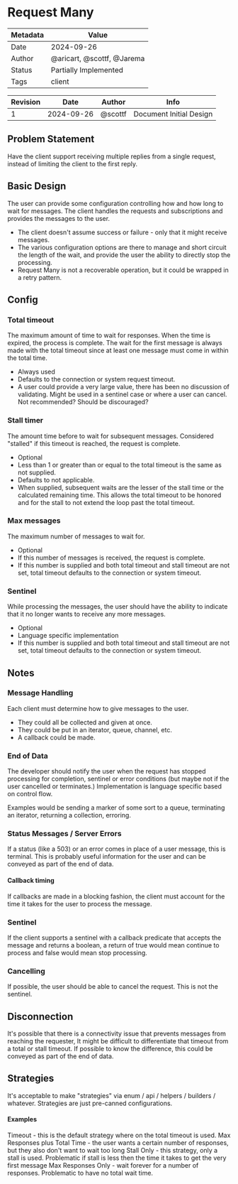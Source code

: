 # Request Many

| Metadata | Value                      |
|----------|----------------------------|
| Date     | 2024-09-26                 |
| Author   | @aricart, @scottf, @Jarema |
| Status   | Partially Implemented      |
| Tags     | client                     |

| Revision | Date       | Author    | Info                    |
|----------|------------|-----------|-------------------------|
| 1        | 2024-09-26 | @scottf   | Document Initial Design |

## Problem Statement
Have the client support receiving multiple replies from a single request, instead of limiting the client to the first reply.

## Basic Design

The user can provide some configuration controlling how and how long to wait for messages.
The client handles the requests and subscriptions and provides the messages to the user.

* The client doesn't assume success or failure - only that it might receive messages.
* The various configuration options are there to manage and short circuit the length of the wait, 
and provide the user the ability to directly stop the processing.
* Request Many is not a recoverable operation, but it could be wrapped in a retry pattern.

## Config

### Total timeout

The maximum amount of time to wait for responses. When the time is expired, the process is complete.
The wait for the first message is always made with the total timeout since at least one message must come in within the total time.

* Always used
* Defaults to the connection or system request timeout.
* A user could provide a very large value, there has been no discussion of validating. Might be used in a sentinel case or where a user can cancel. Not recommended? Should be discouraged?

### Stall timer

The amount time before to wait for subsequent messages. 
Considered "stalled" if this timeout is reached, the request is complete.

* Optional
* Less than 1 or greater than or equal to the total timeout is the same as not supplied.
* Defaults to not applicable.
* When supplied, subsequent waits are the lesser of the stall time or the calculated remaining time. 
This allows the total timeout to be honored and for the stall to not extend the loop past the total timeout.

### Max messages

The maximum number of messages to wait for. 
* Optional
* If this number of messages is received, the request is complete.
* If this number is supplied and both total timeout and stall timeout are not set, total timeout defaults to the connection or system timeout.

### Sentinel

While processing the messages, the user should have the ability to indicate that it no longer wants to receive any more messages.
* Optional
* Language specific implementation
* If this number is supplied and both total timeout and stall timeout are not set, total timeout defaults to the connection or system timeout.

## Notes

### Message Handling

Each client must determine how to give messages to the user.
* They could all be collected and given at once.
* They could be put in an iterator, queue, channel, etc.
* A callback could be made.

### End of Data

The developer should notify the user when the request has stopped processing
for completion, sentinel or error conditions (but maybe not if the user cancelled or terminates.)
Implementation is language specific based on control flow.

Examples would be sending a marker of some sort to a queue, terminating an iterator, returning a collection, erroring.

### Status Messages / Server Errors

If a status (like a 503) or an error comes in place of a user message, this is terminal.
This is probably useful information for the user and can be conveyed as part of the end of data.

#### Callback timing

If callbacks are made in a blocking fashion, the client must account for the time it takes for the user to process the message.

### Sentinel

If the client supports a sentinel with a callback predicate that accepts the message and returns a boolean, 
a return of true would mean continue to process and false would mean stop processing.

### Cancelling

If possible, the user should be able to cancel the request. This is not the sentinel.

## Disconnection

It's possible that there is a connectivity issue that prevents messages from reaching the requester,
It might be difficult to differentiate that timeout from a total or stall timeout. 
If possible to know the difference, this could be conveyed as part of the end of data. 

## Strategies
It's acceptable to make "strategies" via enum / api / helpers / builders / whatever.
Strategies are just pre-canned configurations.

#### Examples
Timeout - this is the default strategy where on the total timeout is used.
Max Responses plus Total Time - the user wants a certain number of responses, but they also don't want to wait too long
Stall Only - this strategy, only a stall is used. Problematic if stall is less then the time it takes to get the very first message
Max Responses Only - wait forever for a number of responses. Problematic to have no total wait time.
